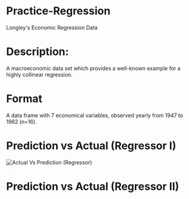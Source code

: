# Practice-Regression
Longley's Economic Regression Data 

# Description: 
A macroeconomic data set which provides a well-known example for a highly collinear regression.

# Format
A data frame with 7 economical variables, observed yearly from 1947 to 1962 (n=16).

# Prediction vs Actual (Regressor I)
![Actual Vs Prediction (Regressor)](https://user-images.githubusercontent.com/8282374/58661673-0f59bf00-8346-11e9-9594-dcbde69faeb5.png)

# Prediction vs Actual (Regressor II)
